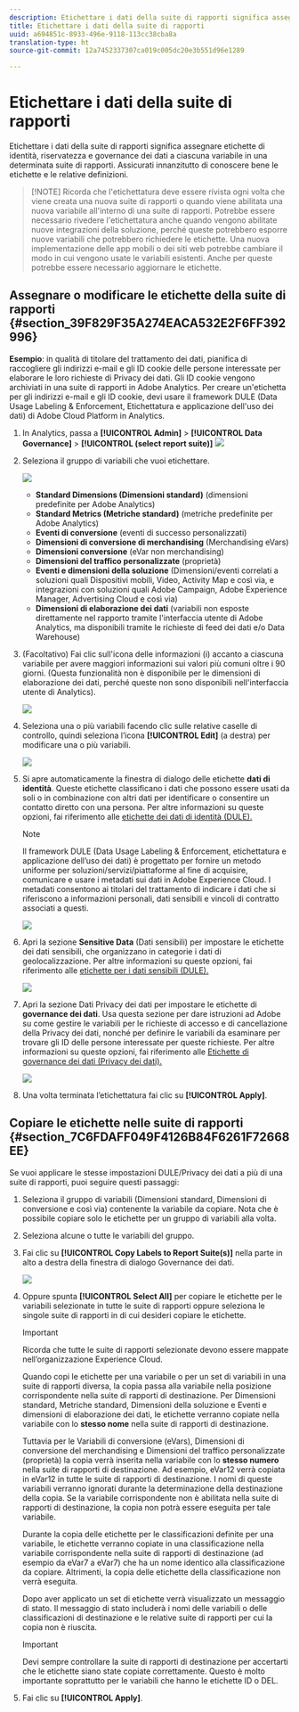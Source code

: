 ```yaml
---
description: Etichettare i dati della suite di rapporti significa assegnare etichette di identità, riservatezza e governance dei dati a ciascuna variabile in una determinata suite di rapporti. Assicurati innanzitutto di conoscere bene le etichette e le relative definizioni.
title: Etichettare i dati della suite di rapporti
uuid: a694851c-8933-496e-9118-113cc38cba8a
translation-type: ht
source-git-commit: 12a7452337307ca019c005dc20e3b551d96e1289

---
```



# Etichettare i dati della suite di rapporti

Etichettare i dati della suite di rapporti significa assegnare etichette di identità, riservatezza e governance dei dati a ciascuna variabile in una determinata suite di rapporti. Assicurati innanzitutto di conoscere bene le etichette e le relative definizioni.

> [!NOTE] Ricorda che l&#39;etichettatura deve essere rivista ogni volta che viene creata una nuova suite di rapporti o quando viene abilitata una nuova variabile all&#39;interno di una suite di rapporti. Potrebbe essere necessario rivedere l&#39;etichettatura anche quando vengono abilitate nuove integrazioni della soluzione, perché queste potrebbero esporre nuove variabili che potrebbero richiedere le etichette. Una nuova implementazione delle app mobili o dei siti web potrebbe cambiare il modo in cui vengono usate le variabili esistenti. Anche per queste potrebbe essere necessario aggiornare le etichette.

## Assegnare o modificare le etichette della suite di rapporti {#section_39F829F35A274EACA532E2F6FF392996}

**Esempio**: in qualità di titolare del trattamento dei dati, pianifica di raccogliere gli indirizzi e-mail e gli ID cookie delle persone interessate per elaborare le loro richieste di Privacy dei dati. Gli ID cookie vengono archiviati in una suite di rapporti in Adobe Analytics. Per creare un&#39;etichetta per gli indirizzi e-mail e gli ID cookie, devi usare il framework DULE (Data Usage Labeling &amp; Enforcement, Etichettatura e applicazione dell&#39;uso dei dati) di Adobe Cloud Platform in Analytics.

1. In Analytics, passa a **[!UICONTROL Admin]** > **[!UICONTROL Data Governance]** > **[!UICONTROL (select report suite)]** ![](assets/privacy_rs_settings.png)

1. Seleziona il gruppo di variabili che vuoi etichettare.

   ![](assets/variables.png)

   * **Standard Dimensions (Dimensioni standard)** (dimensioni predefinite per Adobe Analytics)
   * **Standard Metrics (Metriche standard)** (metriche predefinite per Adobe Analytics)
   * **Eventi di conversione** (eventi di successo personalizzati)
   * **Dimensioni di conversione di merchandising** (Merchandising eVars)
   * **Dimensioni conversione** (eVar non merchandising)
   * **Dimensioni del traffico personalizzate** (proprietà)
   * **Eventi e dimensioni della soluzione** (Dimensioni/eventi correlati a soluzioni quali Dispositivi mobili, Video, Activity Map e così via, e integrazioni con soluzioni quali Adobe Campaign, Adobe Experience Manager, Advertising Cloud e così via)
   * **Dimensioni di elaborazione dei dati** (variabili non esposte direttamente nel rapporto tramite l&#39;interfaccia utente di Adobe Analytics, ma disponibili tramite le richieste di feed dei dati e/o Data Warehouse)

1. (Facoltativo) Fai clic sull&#39;icona delle informazioni (i) accanto a ciascuna variabile per avere maggiori informazioni sui valori più comuni oltre i 90 giorni. (Questa funzionalità non è disponibile per le dimensioni di elaborazione dei dati, perché queste non sono disponibili nell&#39;interfaccia utente di Analytics).

   ![](assets/info.png)

1. Seleziona una o più variabili facendo clic sulle relative caselle di controllo, quindi seleziona l’icona **[!UICONTROL Edit]** (a destra) per modificare una o più variabili.

   ![](assets/edit.png)

1. Si apre automaticamente la finestra di dialogo delle etichette **dati di identità**. Queste etichette classificano i dati che possono essere usati da soli o in combinazione con altri dati per identificare o consentire un contatto diretto con una persona. Per altre informazioni su queste opzioni, fai riferimento alle [etichette dei dati di identità (DULE).](/help/admin/c-data-governance/gdpr-labels.md#identity-data-labels)

   >[!NOTE]
   >
   >Il framework DULE (Data Usage Labeling &amp; Enforcement, etichettatura e applicazione dell’uso dei dati) è progettato per fornire un metodo uniforme per soluzioni/servizi/piattaforme al fine di acquisire, comunicare e usare i metadati sui dati in Adobe Experience Cloud. I metadati consentono ai titolari del trattamento di indicare i dati che si riferiscono a informazioni personali, dati sensibili e vincoli di contratto associati a questi.

   ![](assets/identity_labels.png)

1. Apri la sezione **Sensitive Data** (Dati sensibili) per impostare le etichette dei dati sensibili, che organizzano in categorie i dati di geolocalizzazione. Per altre informazioni su queste opzioni, fai riferimento alle [etichette per i dati sensibili (DULE).](/help/admin/c-data-governance/gdpr-labels.md#sensitive-data-labels)

   ![](assets/sensitive_data.png)

1. Apri la sezione Dati Privacy dei dati per impostare le etichette di **governance dei dati**. Usa questa sezione per dare istruzioni ad Adobe su come gestire le variabili per le richieste di accesso e di cancellazione della Privacy dei dati, nonché per definire le variabili da esaminare per trovare gli ID delle persone interessate per queste richieste. Per altre informazioni su queste opzioni, fai riferimento alle [Etichette di governance dei dati (Privacy dei dati).](/help/admin/c-data-governance/gdpr-labels.md#data-governance-labels)

   ![](assets/privacy_labels.png)

1. Una volta terminata l’etichettatura fai clic su **[!UICONTROL Apply]**.

## Copiare le etichette nelle suite di rapporti {#section_7C6FDAFF049F4126B84F6261F72668EE}

Se vuoi applicare le stesse impostazioni DULE/Privacy dei dati a più di una suite di rapporti, puoi seguire questi passaggi:

1. Seleziona il gruppo di variabili (Dimensioni standard, Dimensioni di conversione e così via) contenente la variabile da copiare. Nota che è possibile copiare solo le etichette per un gruppo di variabili alla volta.
1. Seleziona alcune o tutte le variabili del gruppo.
1. Fai clic su **[!UICONTROL Copy Labels to Report Suite(s)]** nella parte in alto a destra della finestra di dialogo Governance dei dati.

   ![](assets/apply_as_template.png)

1. Oppure spunta **[!UICONTROL Select All]** per copiare le etichette per le variabili selezionate in tutte le suite di rapporti oppure seleziona le singole suite di rapporti in di cui desideri copiare le etichette.

   >[!IMPORTANT]
   >
   >Ricorda che tutte le suite di rapporti selezionate devono essere mappate nell’organizzazione Experience Cloud.

   Quando copi le etichette per una variabile o per un set di variabili in una suite di rapporti diversa, la copia passa alla variabile nella posizione corrispondente nella suite di rapporti di destinazione. Per Dimensioni standard, Metriche standard, Dimensioni della soluzione e Eventi e dimensioni di elaborazione dei dati, le etichette verranno copiate nella variabile con lo **stesso nome** nella suite di rapporti di destinazione.

   Tuttavia per le Variabili di conversione (eVars), Dimensioni di conversione del merchandising e Dimensioni del traffico personalizzate (proprietà) la copia verrà inserita nella variabile con lo **stesso numero** nella suite di rapporti di destinazione. Ad esempio, eVar12 verrà copiata in eVar12 in tutte le suite di rapporti di destinazione. I nomi di queste variabili verranno ignorati durante la determinazione della destinazione della copia. Se la variabile corrispondente non è abilitata nella suite di rapporti di destinazione, la copia non potrà essere eseguita per tale variabile.

   Durante la copia delle etichette per le classificazioni definite per una variabile, le etichette verranno copiate in una classificazione nella variabile corrispondente nella suite di rapporti di destinazione (ad esempio da eVar7 a eVar7) che ha un nome identico alla classificazione da copiare. Altrimenti, la copia delle etichette della classificazione non verrà eseguita.

   Dopo aver applicato un set di etichette verrà visualizzato un messaggio di stato. Il messaggio di stato includerà i nomi delle variabili o delle classificazioni di destinazione e le relative suite di rapporti per cui la copia non è riuscita.

   >[!IMPORTANT]
   >
   >Devi sempre controllare la suite di rapporti di destinazione per accertarti che le etichette siano state copiate correttamente. Questo è molto importante soprattutto per le variabili che hanno le etichette ID o DEL.

1. Fai clic su **[!UICONTROL Apply]**.

